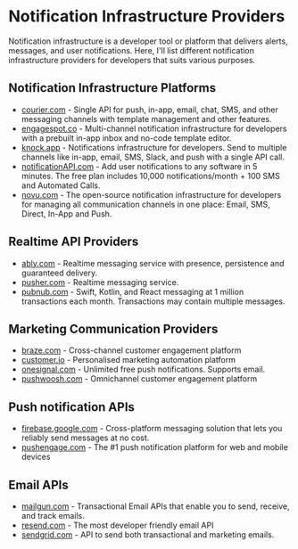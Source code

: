 # Notification Infrastructure Providers
Notification infrastructure is a developer tool or platform that delivers alerts, messages, and user notifications. Here, I'll list different notification infrastructure providers for developers that suits various purposes.

## Notification Infrastructure Platforms
* [courier.com](https://courier.com) - Single API for push, in-app, email, chat, SMS, and other messaging channels with template management and other features.
* [engagespot.co](https://engagespot.co) - Multi-channel notification infrastructure for developers with a prebuilt in-app inbox and no-code template editor.
* [knock.app](https://knock.app) - Notifications infrastructure for developers. Send to multiple channels like in-app, email, SMS, Slack, and push with a single API call. 
* [notificationAPI.com](https://notificationAPI.com) - Add user notifications to any software in 5 minutes. The free plan includes 10,000 notifications/month + 100 SMS and Automated Calls.
* [novu.com](https://novu.com) - The open-source notification infrastructure for developers for managing all communication channels in one place: Email, SMS, Direct, In-App and Push.

## Realtime API Providers
* [ably.com](https://ably.com) - Realtime messaging service with presence, persistence and guaranteed delivery.
* [pusher.com](https://pusher.com) - Realtime messaging service.
* [pubnub.com](https://pubnub.com) - Swift, Kotlin, and React messaging at 1 million transactions each month. Transactions may contain multiple messages.

## Marketing Communication Providers
* [braze.com](https://braze.com) - Cross-channel customer engagement platform
* [customer.io](https://customer.io) - Personalised marketing automation platform
* [onesignal.com](https://onesignal.com) - Unlimited free push notifications. Supports email.
* [pushwoosh.com](https://pushwoosh.com) - Omnichannel customer engagement platform

## Push notification APIs
* [firebase.google.com](https://firebase.google.com) - Cross-platform messaging solution that lets you reliably send messages at no cost.
* [pushengage.com](https://pushengage.com) - The #1 push notification platform for web and mobile devices

## Email APIs
* [mailgun.com](https://mailgun.com) - Transactional Email APIs that enable you to send, receive, and track emails.
* [resend.com](https://resend.com) - The most developer friendly email API
* [sendgrid.com](https://sendgrid.com) - API to send both transactional and marketing emails.
  
